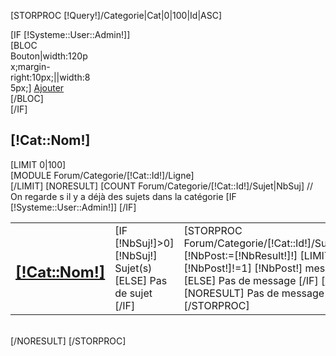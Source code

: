 [STORPROC [!Query!]/Categorie|Cat|0|100|Id|ASC]
	<div>
		[IF [!Systeme::User::Admin!]]
			<div class="FRight" style="width:130px;">
				[BLOC Bouton|width:120px;margin-right:10px;||width:85px;]
					<a href="/[!Query!]?act=newCat&referer=[!Lien!]">Ajouter</a>
				[/BLOC]
			</div>
		[/IF]
		<h2 class="CatForum">[!Cat::Nom!]</h2>
		<div class="Clear"></div>
	</div>
	[LIMIT 0|100]
		<div class="SsCatForum">
			[MODULE Forum/Categorie/[!Cat::Id!]/Ligne]
		</div>
	[/LIMIT]
	[NORESULT]
		<table class="LigneForum">
			<tr>
				<td>
					<h2 class="CatForum">
						<a href="/[!Systeme::CurrentMenu::Url!]/[!Cat::Url!]" title="[!Cat::Nom!]">[!Cat::Nom!]</a>
					</h2>
				</td>
				[COUNT Forum/Categorie/[!Cat::Id!]/Sujet|NbSuj]
				// On regarde s il y a déjà des sujets dans la catégorie
				<td style="width:80px;">
					[IF [!NbSuj!]>0]
						[!NbSuj!] Sujet(s)
					[ELSE]
						Pas de sujet
					[/IF]
				</td>
				<td style="width:80px;">
					[STORPROC Forum/Categorie/[!Cat::Id!]/Sujet/*/Post|Pst]
						[!NbPost:=[!NbResult!]!]
						[LIMIT 0|1]
							[IF [!NbPost!]!=1]
								[!NbPost!] message(s)
							[ELSE]
								Pas de message
							[/IF]
						[/LIMIT]
						[NORESULT]
							Pas de message
						[/NORESULT]
					[/STORPROC]
				</td>
				[IF [!Systeme::User::Admin!]]
					<td style="width:50px;">
						[IF [!NbSuj!]=0]
							// S il n y a pas de sujets, alors on peut ajouter une catégorie
							<a href="/[!Query!]?act=newCat&referer=[!Lien!]" class="LienAjou"></a>
						[/IF]
						<a href="/[!Systeme::CurrentMenu::Url!]?act=suppCat&chemin=[!Query!]" class="LienSupp" [IF [!NbSuj!]=0]style="float:left;"[/IF]></a>
					</td>
				[/IF]
			</tr>
		</table>	
	[/NORESULT]
[/STORPROC]